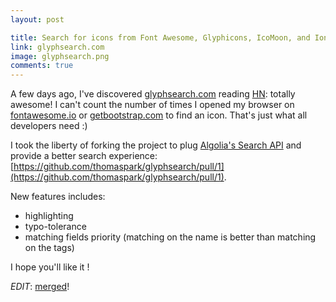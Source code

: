 ```yaml
---
layout: post

title: Search for icons from Font Awesome, Glyphicons, IcoMoon, and Ionicons
link: glyphsearch.com
image: glyphsearch.png
comments: true
---
```


A few days ago, I've discovered [glyphsearch.com](http://glyphsearch.com) reading [HN](http://news.ycombinator.com): totally awesome! I can't count the number of times I opened my browser on [fontawesome.io](http://fontawesome.io) or [getbootstrap.com](http://getbootstrap.com) to find an icon. That's just what all developers need :)

I took the liberty of forking the project to plug [Algolia's Search API](http://www.algolia.com/doc/rest_api) and provide a better search experience: [https://github.com/thomaspark/glyphsearch/pull/1](https://github.com/thomaspark/glyphsearch/pull/1).

New features includes:

* highlighting
* typo-tolerance
* matching fields priority (matching on the name is better than matching on the tags)

I hope you'll like it !

_EDIT_: [merged](https://github.com/thomaspark/glyphsearch/pull/1#issuecomment-27910904)!
